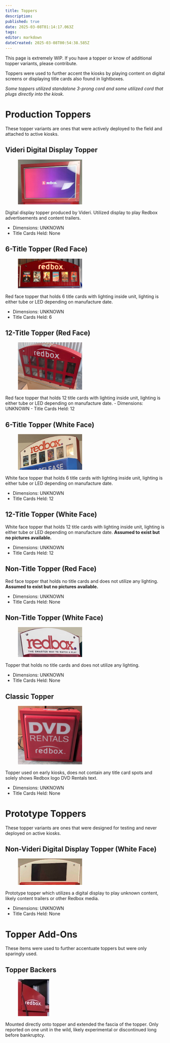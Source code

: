 ```yaml
---
title: Toppers
description: 
published: true
date: 2025-03-08T01:14:17.063Z
tags: 
editor: markdown
dateCreated: 2025-03-08T00:54:38.585Z
---
```


This page is extremely WIP. If you have a topper or know of additional topper variants, please contribute.

Toppers were used to further accent the kiosks by playing content on digital screens or displaying title cards also found in lightboxes.

*Some toppers utilized standalone 3-prong cord and some utilized cord that plugs directly into the kiosk.*

# Production Toppers
These topper variants are ones that were actively deployed to the field and attached to active kiosks.

## Videri Digital Display Topper
<figure class="image image_resized" style="width:40%;"><img src="/videri_display_topper.jpg"></figure>

Digital display topper produced by Videri. Utilized display to play Redbox advertisements and content trailers.
  - Dimensions: UNKNOWN
  - Title Cards Held: None

## 6-Title Topper (Red Face)
<figure class="image image_resized" style="width:40%;"><img src="/6-title_topper.jpg"></figure>

Red face topper that holds 6 title cards with lighting inside unit, lighting is either tube or LED depending on manufacture date.
  - Dimensions: UNKNOWN
  - Title Cards Held: 6

## 12-Title Topper (Red Face)
<figure class="image image_resized" style="width:40%;"><img src="/12-title_topper.jpg"></figure>
Red face topper that holds 12 title cards with lighting inside unit, lighting is either tube or LED depending on manufacture date.
  - Dimensions: UNKNOWN
  - Title Cards Held: 12
  
## 6-Title Topper (White Face)
<figure class="image image_resized" style="width:40%;"><img src="/6-title_topper_(white).jpg"></figure>

White face topper that holds 6 title cards with lighting inside unit, lighting is either tube or LED depending on manufacture date.
  - Dimensions: UNKNOWN
  - Title Cards Held: 12
  
## 12-Title Topper (White Face)
White face topper that holds 12 title cards with lighting inside unit, lighting is either tube or LED depending on manufacture date. **Assumed to exist but no pictures available.**
  - Dimensions: UNKNOWN
  - Title Cards Held: 12
  
## Non-Title Topper (Red Face)
Red face topper that holds no title cards and does not utilize any lighting. **Assumed to exist but no pictures available.**
  - Dimensions: UNKNOWN
  - Title Cards Held: None
  
## Non-Title Topper (White Face)
<figure class="image image_resized" style="width:40%;"><img src="/non-title_topper_(white).jpg"></figure>

Topper that holds no title cards and does not utilize any lighting.
  - Dimensions: UNKNOWN
  - Title Cards Held: None
  
  ## Classic Topper
<figure class="image image_resized" style="width:40%;"><img src="/classic_topper.jpg"></figure>

Topper used on early kiosks, does not contain any title card spots and solely shows Redbox logo DVD Rentals text.
  - Dimensions: UNKNOWN
  - Title Cards Held: None
  
# Prototype Toppers
These topper variants are ones that were designed for testing and never deployed on active kiosks.

## Non-Videri Digital Display Topper (White Face)
<figure class="image image_resized" style="width:40%;"><img src="/prototype_non-videri_display_topper.jpg"></figure>

Prototype topper which utilizes a digital display to play unknown content, likely content trailers or other Redbox media.
  - Dimensions: UNKNOWN
  - Title Cards Held: None
  
# Topper Add-Ons
These items were used to further accentuate toppers but were only sparingly used.

## Topper Backers
<figure class="image image_resized" style="width:40%;"><img src="/topper_backer.jpg"></figure>

Mounted directly onto topper and extended the fascia of the topper. Only reported on one unit in the wild, likely experimental or discontinued long before bankruptcy.


